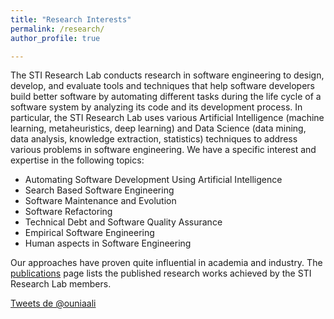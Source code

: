 ```yaml
---
title: "Research Interests"
permalink: /research/
author_profile: true

---
```



The STI Research Lab conducts research in software engineering to design, develop, and evaluate tools and techniques that 
help software developers build better software by automating different tasks during the life cycle of a software system by analyzing its code and its development process.
In particular, the STI Research Lab uses various Artificial Intelligence 
(machine learning, metaheuristics, deep learning) and Data Science (data mining, data analysis, knowledge extraction, statistics) techniques to address various problems 
in software engineering. 
We have a specific interest and expertise in the following topics:

* Automating Software Development Using Artificial Intelligence
* Search Based Software Engineering
* Software Maintenance and Evolution
* Software Refactoring
* Technical Debt and Software Quality Assurance
* Empirical Software Engineering 
* Human aspects in Software Engineering
  

Our approaches have proven quite influential in academia and industry. 
The [publications](https://ouniali.github.io/publications/) page lists the published research works achieved by the STI Research Lab members.

<a class="twitter-timeline"  href="https://twitter.com/ouniaali" data-widget-id="726681987440766977">Tweets de @ouniaali</a>
<script>!function(d,s,id){var js,fjs=d.getElementsByTagName(s)[0],p=/^http:/.test(d.location)?'http':'https';if(!d.getElementById(id)){js=d.createElement(s);js.id=id;js.src=p+"://platform.twitter.com/widgets.js";fjs.parentNode.insertBefore(js,fjs);}}(document,"script","twitter-wjs");</script>
 
